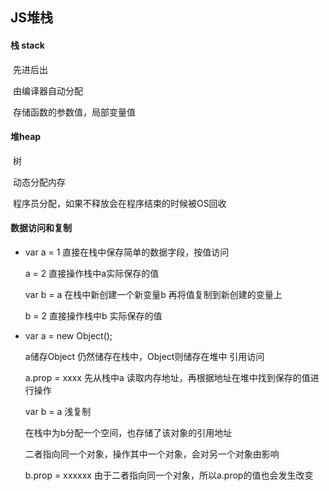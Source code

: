 ## JS堆栈

#### 栈 stack

​     先进后出

​    由编译器自动分配

​    存储函数的参数值，局部变量值

#### 堆heap

​     树

​     动态分配内存

​    程序员分配，如果不释放会在程序结束的时候被OS回收



#### 数据访问和复制

- var a = 1    直接在栈中保存简单的数据字段，按值访问

  a = 2  直接操作栈中a实际保存的值

  var b  = a   在栈中新创建一个新变量b  再将值复制到新创建的变量上

  b =  2  直接操作栈中b 实际保存的值

- var a = new Object();

  a储存Object 仍然储存在栈中，Object则储存在堆中  引用访问

  a.prop = xxxx   先从栈中a 读取内存地址，再根据地址在堆中找到保存的值进行操作

  var b = a   浅复制

  在栈中为b分配一个空间，也存储了该对象的引用地址

  二者指向同一个对象，操作其中一个对象，会对另一个对象由影响

  b.prop = xxxxxx  由于二者指向同一个对象，所以a.prop的值也会发生改变